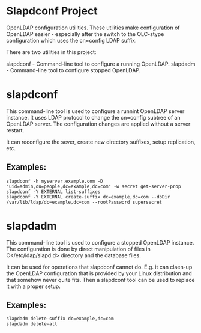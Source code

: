 Slapdconf Project
=================

OpenLDAP configuration utilities. 
These utilities make configuration of OpenLDAP easier - especially after the 
switch to the OLC-stype configuration which uses the cn=config LDAP suffix.

There are two utilities in this project:

slapdconf - Command-line tool to configure a running OpenLDAP.
slapdadm  - Command-line tool to configure stopped OpenLDAP.

slapdconf
=========

This command-line tool is used to configure a runnint OpenLDAP server instance.
It uses LDAP protocol to change the cn=config subtree of an OpenLDAP server.
The configuration changes are applied without a server restart.

It can reconfigure the sever, create new directory suffixes, setup
replication, etc.

Examples:
---------
```
slapdconf -h myserver.example.com -D "uid=admin,ou=people,dc=example,dc=com" -w secret get-server-prop
slapdconf -Y EXTERNAL list-suffixes
slapdconf -Y EXTERNAL create-suffix dc=example,dc=com --dbDir /var/lib/ldap/dc=example,dc=com --rootPassword supersecret
```


slapdadm
========

This command-line tool is used to configure a stopped OpenLDAP instance. The configuration
is done by direct manipulation of files in C</etc/ldap/slapd.d> directory and the database
files.

It can be used for operations that slapdconf cannot do. E.g. it can claen-up the OpenLDAP
configuration that is provided by your Linux distribution and that somehow never quite
fits. Then a slapdconf tool can be used to replace it with a proper setup.

Examples:
---------
```
slapdadm delete-suffix dc=example,dc=com
slapdadm delete-all
```
